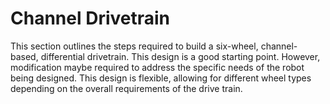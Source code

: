 # Channel Drivetrain

This section outlines the steps required to build a six-wheel, channel-based, differential drivetrain. This design is a good starting point. However, modification maybe required to address the specific needs of the robot being designed. This design is flexible, allowing for different wheel types depending on the overall requirements of the drive train.
